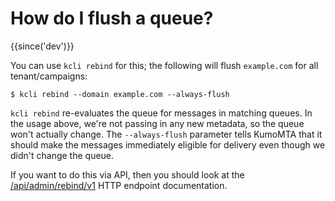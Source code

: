 # How do I flush a queue?

{{since('dev')}}

You can use `kcli rebind` for this; the following will flush `example.com` for all
tenant/campaigns:

```console
$ kcli rebind --domain example.com --always-flush
```

`kcli rebind` re-evaluates the queue for messages in matching queues. In the
usage above, we're not passing in any new metadata, so the queue won't actually
change. The `--always-flush` parameter tells KumoMTA that it should make the
messages immediately eligible for delivery even though we didn't change the
queue.

If you want to do this via API, then 
you should look at the
[/api/admin/rebind/v1](../../reference/rapidoc/#post-/api/admin/rebind/v1) HTTP endpoint
documentation.
